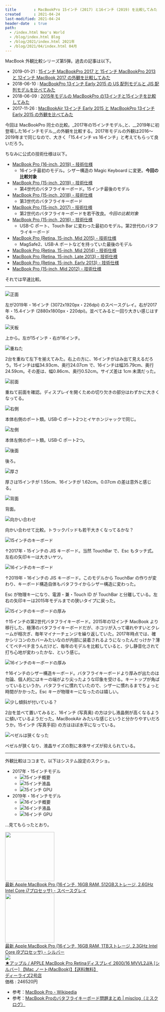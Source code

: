 ```yaml
---
title        : MacBookPro 15インチ (2017) と16インチ (2019) を比較してみた
created      : 2021-04-24
last-modified: 2021-04-24
header-date  : true
path:
  - /index.html Neo's World
  - /blog/index.html Blog
  - /blog/2021/index.html 2021年
  - /blog/2021/04/index.html 04月
---
```


MacBook 外観比較シリーズ第5弾。過去の記事は以下。

- 2019-01-21 : [15インチ MacBookPro 2017 と 15インチ MacBookPro 2013 と 12インチ MacBook 2017 の外観を比較してみた](/blog/2019/01/21-01.html)
- 2018-06-10 : [MacBookPro 13インチ Early 2015 の US 配列モデルと JIS 配列モデルを比べてみた](/blog/2018/06/10-01.html)
- 2018-06-09 : [2015年モデルの MacBookPro の13インチと15インチを比較してみた](/blog/2018/06/09-02.html)
- 2017-11-26 : [MacBookAir 13インチ Early 2015 と MacBookPro 13インチ Early 2015 の外観を比べてみた](/blog/2017/11/26-02.html)

今回は MacBookPro 同士の比較。_2017年の15インチモデル_と、__2019年に初登場した16インチモデル__の外観を比較する。2017年モデルの外観は2016～2019年まで同じなので、大きく「15.4インチ vs 16インチ」と考えてもらって良いだろう。

ちなみに公式の技術仕様は以下。

- [MacBook Pro (16-inch, 2019) - 技術仕様](https://support.apple.com/kb/SP809?locale=ja_JP)
  - 16インチ最初のモデル。シザー構造の Magic Keyboard に変更。__今回の比較対象__
- [MacBook Pro (15-inch, 2019) - 技術仕様](https://support.apple.com/kb/SP794?viewlocale=ja_JP&amp;locale=ja_JP)
  - 第4世代のバタフライキーボード。15インチ最後のモデル
- [MacBook Pro (15-inch, 2018) - 技術仕様](https://support.apple.com/kb/SP776?viewlocale=ja_JP&amp;locale=ja_JP)
  - 第3世代のバタフライキーボード
- [MacBook Pro (15-inch, 2017) - 技術仕様](https://support.apple.com/kb/SP756?viewlocale=ja_JP&amp;locale=ja_JP)
  - 第2世代のバタフライキーボードを若干改良。_今回の比較対象_
- [MacBook Pro (15-inch, 2016) - 技術仕様](https://support.apple.com/kb/SP749?viewlocale=ja_JP&amp;locale=ja_JP)
  - USB-C ポート、Touch Bar に変わった最初のモデル。第2世代のバタフライキーボード
- [MacBook Pro (Retina, 15-inch, Mid 2015) - 技術仕様](https://support.apple.com/kb/SP719?viewlocale=ja_JP&amp;locale=ja_JP)
  - MagSafe2、USB-A ポートなどを持っていた最後のモデル
- [MacBook Pro (Retina, 15-inch, Mid 2014) - 技術仕様](https://support.apple.com/kb/SP704?viewlocale=ja_JP&amp;locale=ja_JP)
- [MacBook Pro (Retina, 15-inch, Late 2013) - 技術仕様](https://support.apple.com/kb/SP690?viewlocale=ja_JP&amp;locale=ja_JP)
- [MacBook Pro (Retina, 15-inch, Early 2013) - 技術仕様](https://support.apple.com/kb/SP669?viewlocale=ja_JP&amp;locale=ja_JP)
- [MacBook Pro (15-inch, Mid 2012) - 技術仕様](https://support.apple.com/kb/SP694?viewlocale=ja_JP&amp;locale=ja_JP)

それでは早速比較。

---

![正面](./24-01-01.jpg)

左が2019年・16インチ (3072x1920px・226dpi) のスペースグレイ。右が2017年・15.4インチ (2880x1800px・220dpi)。並べてみると一回り大きい感じはするね。

![天板](./24-01-02.jpg)

上から。左が15インチ・右が16インチ。

![重ねた](./24-01-03.jpg)

2台を重ねて左下を揃えてみた。右上の方に、16インチがはみ出て見えるだろう。15インチは幅34.93cm、奥行24.07cm で、16インチは幅35.79cm、奥行24.59cm。その差は、幅0.86cm、奥行0.52cm。サイズ差は 1cm 未満だった。

![前面](./24-01-04.jpg)

重ねて前面を確認。ディスプレイを開くための切り欠きの部分はわずかに大きくなってる。

![右側](./24-01-05.jpg)

本体右側のポート類。USB-C ポート2つとイヤホンジャックで同じ。

![左側](./24-01-06.jpg)

本体左側のポート類。USB-C ポート2つ。

![後面](./24-01-07.jpg)

後ろ。

![厚さ](./24-01-08.jpg)

厚さは15インチが 1.55cm、16インチが 1.62cm。0.07cm の差は意外と感じる。

![背面](./24-01-09.jpg)

背面。

![向かい合わせ](./24-01-10.jpg)

向かい合わせて比較。トラックパッドも若干大きくなってるかな？

![15インチのキーボード](./24-01-11.jpg)

↑2017年・15インチの JIS キーボード。当然 TouchBar で、Esc もタッチ式。左右の矢印キーは大きいヤツ。

![16インチのキーボード](./24-01-12.jpg)

↑2019年・16インチの JIS キーボード。このモデルから TouchBar の作りが変わり、キーボード構造自体もバタフライからシザー構造に変わった。

Esc が物理キーになり、電源・兼・Touch ID が TouchBar と分離している。左右の矢印キーは2015年モデルまでの狭いタイプに戻った。

![15インチのキーボードの厚み](./24-01-13.jpg)

↑15インチの第2世代バタフライキーボード。2015年の12インチ MacBook より移行した、極薄のバタフライキーボードだが、ホコリが入って壊れやすいとクレームが相次ぎ、毎年マイナーチェンジを繰り返していた。2017年時点では、確かシリコンのカバーみたいなのが内部に装着されるようになったんだっけか？薄くてペチペチ言うんだけど、毎年のモデルを比較していると、少し静音化されて打ち心地が変わったかな、という感じ。

![16インチのキーボードの厚み](./24-01-14.jpg)

↑16インチのシザー構造キーボード。バタフライキーボードより厚みが出たのは勿論、個人的にはキーの端がより尖ったような印象を受ける。キートップが角ばっているというか。バタフライに慣れていたので、シザーに慣れるまでちょっと時間がかかった。Esc キーが物理キーになったのは嬉しい。

![少し傾斜が付いている？](./24-01-15.jpg)

2台を並べて置いてみると、16インチ (写真奥) の方は少し液晶側が高くなるように傾いているようだった。MacBookAir みたいな感じというと分かりやすいだろうか。15インチ (写真手前) の方はほぼ水平になっている。

![ベゼルは狭くなった](./24-01-16.jpg)

ベゼルが狭くなり、液晶サイズの割に本体サイズが抑えられている。

---

外観比較はココまで。以下はシステム設定のスクショ。

- 2017年・15インチモデル
  - ![15インチ概要](./24-01-17.png)
  - ![15インチ液晶](./24-01-18.png)
  - ![15インチ GPU](./24-01-19.png)
- 2019年・16インチモデル
  - ![16インチ概要](./24-01-20.png)
  - ![16インチ液晶](./24-01-21.png)
  - ![16インチ GPU](./24-01-22.png)

…見てもらったとおり。

<div class="ad-amazon">
  <div class="ad-amazon-image">
    <a href="https://www.amazon.co.jp/dp/B081GH8ZXM?tag=neos21-22&amp;linkCode=osi&amp;th=1&amp;psc=1">
      <img src="https://m.media-amazon.com/images/I/41Y2Vs8NgSL._SL160_.jpg" width="160" height="160">
    </a>
  </div>
  <div class="ad-amazon-info">
    <div class="ad-amazon-title">
      <a href="https://www.amazon.co.jp/dp/B081GH8ZXM?tag=neos21-22&amp;linkCode=osi&amp;th=1&amp;psc=1">最新 Apple MacBook Pro (16インチ, 16GB RAM, 512GBストレージ, 2.6GHz Intel Core i7プロセッサ) - スペースグレイ</a>
    </div>
  </div>
</div>

<div class="ad-amazon">
  <div class="ad-amazon-image">
    <a href="https://www.amazon.co.jp/dp/B081G97LZG?tag=neos21-22&amp;linkCode=osi&amp;th=1&amp;psc=1">
      <img src="https://m.media-amazon.com/images/I/31Kkzr2dyqL._SL160_.jpg" width="160" height="160">
    </a>
  </div>
  <div class="ad-amazon-info">
    <div class="ad-amazon-title">
      <a href="https://www.amazon.co.jp/dp/B081G97LZG?tag=neos21-22&amp;linkCode=osi&amp;th=1&amp;psc=1">最新 Apple MacBook Pro (16インチ, 16GB RAM, 1TBストレージ, 2.3GHz Intel Core i9プロセッサ) - シルバー</a>
    </div>
  </div>
</div>

<div class="ad-rakuten">
  <div class="ad-rakuten-image">
    <a href="https://hb.afl.rakuten.co.jp/hgc/g00rd002.waxyc382.g00rd002.waxyd188/?pc=https%3A%2F%2Fitem.rakuten.co.jp%2Fe-cutestyle%2Fp000000704742%2F&amp;m=http%3A%2F%2Fm.rakuten.co.jp%2Fe-cutestyle%2Fi%2F19743219%2F">
      <img src="https://thumbnail.image.rakuten.co.jp/@0_mall/e-cutestyle/cabinet/img026/p000000704742_1.jpg?_ex=128x128">
    </a>
  </div>
  <div class="ad-rakuten-info">
    <div class="ad-rakuten-title">
      <a href="https://hb.afl.rakuten.co.jp/hgc/g00rd002.waxyc382.g00rd002.waxyd188/?pc=https%3A%2F%2Fitem.rakuten.co.jp%2Fe-cutestyle%2Fp000000704742%2F&amp;m=http%3A%2F%2Fm.rakuten.co.jp%2Fe-cutestyle%2Fi%2F19743219%2F">★アップル / APPLE MacBook Pro Retinaディスプレイ 2600/16 MVVL2J/A [シルバー] 【Mac ノート(MacBook)】【送料無料】</a>
    </div>
    <div class="ad-rakuten-shop">
      <a href="https://hb.afl.rakuten.co.jp/hgc/g00rd002.waxyc382.g00rd002.waxyd188/?pc=https%3A%2F%2Fwww.rakuten.co.jp%2Fe-cutestyle%2F&amp;m=http%3A%2F%2Fm.rakuten.co.jp%2Fe-cutestyle%2F">ディーライズ2号店</a>
    </div>
    <div class="ad-rakuten-price">価格 : 246520円</div>
  </div>
</div>

- 参考：[MacBook Pro - Wikipedia](https://ja.wikipedia.org/wiki/MacBook_Pro)
- 参考：[MacBook Proのバタフライキーボード問題まとめ | misclog（ミスクログ）](https://misc-log.com/macbookpro-butterfly-keybord/)
